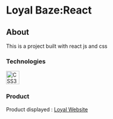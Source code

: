 # Loyal Baze:React

## About

This is a project built with react js and css

### Technologies
  [<img src="https://raw.githubusercontent.com/danielcranney/readme-generator/main/public/icons/skills/css3-colored.svg" width="36" height="36" alt="CSS3" style="max-width: 100%;">](https://www.w3.org/TR/CSS/#css)  

### Product
Product displayed : [Loyal Website](https://loyal-baze.web.app)
